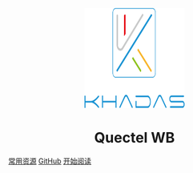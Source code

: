 <p align="center">
<img src="Khadas.jpg" width="200" height="200"/>
</p>
<h1 align="center">Quectel WB</h1>

[常用资源](https://docs.khadas.com/zh-cn/vim3)
[GitHub](https://github.com/khadas)
[开始阅读](#index.md)




